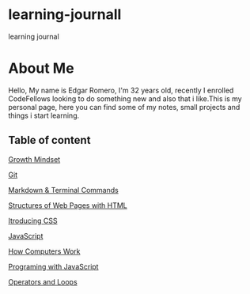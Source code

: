 # learning-journall
learning journal

# **About Me**
Hello, My name is Edgar Romero, I'm 32 years old, recently I enrolled CodeFellows looking to do something new and also that i like.This is my personal page, here you can find some of my notes, small projects and things i start learning. 




## **Table of content**

[Growth Mindset](content/growthmindset.md)

[Git](content/git.md)

[Markdown & Terminal Commands](content/class3review.md)

[Structures of Web Pages with HTML](content/read04html.md)

[Itroducing CSS](content/read05css.md)

[JavaScript](content/read06a.md)

[How Computers Work](content/read06bcomputers.md)

[Programing with JavaScript](content/read07pwjs.md)

[Operators and Loops](content/read08operators&loops.md)
